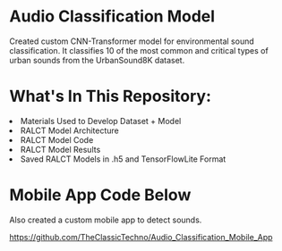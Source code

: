 # Audio Classification Model

Created custom CNN-Transformer model for environmental sound classification. It classifies 10 of the most common and critical types of urban sounds from the UrbanSound8K dataset.


# What's In This Repository:
<li> Materials Used to Develop Dataset + Model </li>
<li> RALCT Model Architecture </li>
<li> RALCT Model Code </li>
<li> RALCT Model Results </li>
<li> Saved RALCT Models in .h5 and TensorFlowLite Format </li>

# Mobile App Code Below
Also created a custom mobile app to detect sounds.

https://github.com/TheClassicTechno/Audio_Classification_Mobile_App

